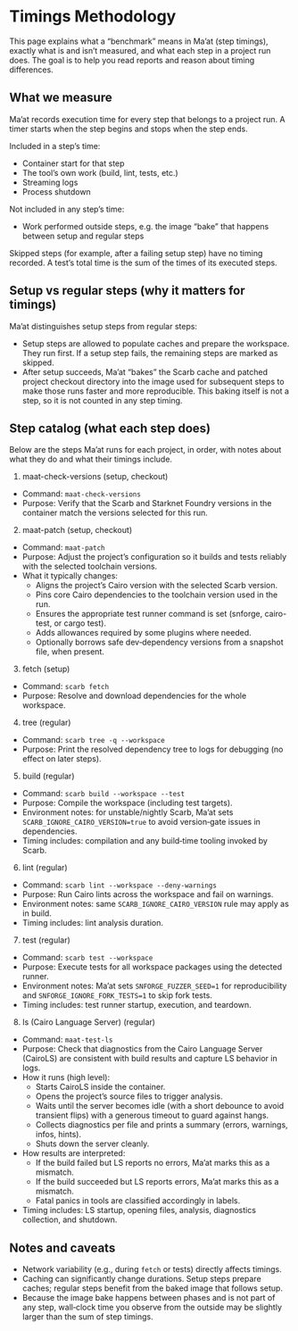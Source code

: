 # Timings Methodology

This page explains what a “benchmark” means in Ma’at (step timings), exactly what is and isn’t
measured, and what each step in a project run does. The goal is to help you read reports and reason
about timing differences.

## What we measure

Ma’at records execution time for every step that belongs to a project run. A timer starts when the
step begins and stops when the step ends.

Included in a step’s time:

- Container start for that step
- The tool’s own work (build, lint, tests, etc.)
- Streaming logs
- Process shutdown

Not included in any step’s time:

- Work performed outside steps, e.g. the image “bake” that happens between setup and regular steps

Skipped steps (for example, after a failing setup step) have no timing recorded.
A test’s total time is the sum of the times of its executed steps.

## Setup vs regular steps (why it matters for timings)

Ma’at distinguishes setup steps from regular steps:

- Setup steps are allowed to populate caches and prepare the workspace. They run first. If a setup
  step fails, the remaining steps are marked as skipped.
- After setup succeeds, Ma’at “bakes” the Scarb cache and patched project checkout directory into
  the image used for subsequent steps to make those runs faster and more reproducible. This baking
  itself is not a step, so it is not counted in any step timing.

## Step catalog (what each step does)

Below are the steps Ma’at runs for each project, in order, with notes about what they do and what
their timings include.

1) maat-check-versions (setup, checkout)

  - Command: `maat-check-versions`
  - Purpose: Verify that the Scarb and Starknet Foundry versions in the container match the versions
    selected for this run.

2) maat-patch (setup, checkout)

  - Command: `maat-patch`
  - Purpose: Adjust the project’s configuration so it builds and tests reliably with the selected
    toolchain versions.
  - What it typically changes:
    - Aligns the project’s Cairo version with the selected Scarb version.
    - Pins core Cairo dependencies to the toolchain version used in the run.
    - Ensures the appropriate test runner command is set (snforge, cairo-test, or cargo test).
    - Adds allowances required by some plugins where needed.
    - Optionally borrows safe dev‑dependency versions from a snapshot file, when present.

3) fetch (setup)

  - Command: `scarb fetch`
  - Purpose: Resolve and download dependencies for the whole workspace.

4) tree (regular)

  - Command: `scarb tree -q --workspace`
  - Purpose: Print the resolved dependency tree to logs for debugging (no effect on later steps).

5) build (regular)

  - Command: `scarb build --workspace --test`
  - Purpose: Compile the workspace (including test targets).
  - Environment notes: for unstable/nightly Scarb, Ma’at sets `SCARB_IGNORE_CAIRO_VERSION=true` to
    avoid version‑gate issues in dependencies.
  - Timing includes: compilation and any build‑time tooling invoked by Scarb.

6) lint (regular)

  - Command: `scarb lint --workspace --deny-warnings`
  - Purpose: Run Cairo lints across the workspace and fail on warnings.
  - Environment notes: same `SCARB_IGNORE_CAIRO_VERSION` rule may apply as in build.
  - Timing includes: lint analysis duration.

7) test (regular)

  - Command: `scarb test --workspace`
  - Purpose: Execute tests for all workspace packages using the detected runner.
  - Environment notes: Ma’at sets `SNFORGE_FUZZER_SEED=1` for reproducibility and
    `SNFORGE_IGNORE_FORK_TESTS=1` to skip fork tests.
  - Timing includes: test runner startup, execution, and teardown.

8) ls (Cairo Language Server) (regular)

  - Command: `maat-test-ls`
  - Purpose: Check that diagnostics from the Cairo Language Server (CairoLS) are consistent with
    build
    results and capture LS behavior in logs.
  - How it runs (high level):
    - Starts CairoLS inside the container.
    - Opens the project’s source files to trigger analysis.
    - Waits until the server becomes idle (with a short debounce to avoid transient flips) with a
      generous timeout to guard against hangs.
    - Collects diagnostics per file and prints a summary (errors, warnings, infos, hints).
    - Shuts down the server cleanly.
  - How results are interpreted:
    - If the build failed but LS reports no errors, Ma’at marks this as a mismatch.
    - If the build succeeded but LS reports errors, Ma’at marks this as a mismatch.
    - Fatal panics in tools are classified accordingly in labels.
  - Timing includes: LS startup, opening files, analysis, diagnostics collection, and shutdown.

## Notes and caveats

- Network variability (e.g., during `fetch` or tests) directly affects timings.
- Caching can significantly change durations. Setup steps prepare caches; regular steps benefit from
  the baked image that follows setup.
- Because the image bake happens between phases and is not part of any step, wall‑clock time you
  observe from the outside may be slightly larger than the sum of step timings.
